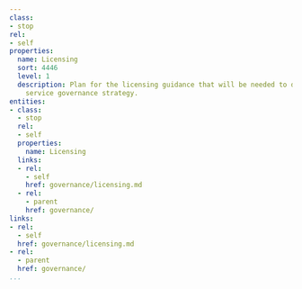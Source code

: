 ```yaml
---
class:
- stop
rel:
- self
properties:
  name: Licensing
  sort: 4446
  level: 1
  description: Plan for the licensing guidance that will be needed to drive a wider
    service governance strategy.
entities:
- class:
  - stop
  rel:
  - self
  properties:
    name: Licensing
  links:
  - rel:
    - self
    href: governance/licensing.md
  - rel:
    - parent
    href: governance/
links:
- rel:
  - self
  href: governance/licensing.md
- rel:
  - parent
  href: governance/
...
```

